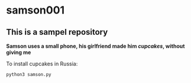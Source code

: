 # samson001

## This is a sampel repository

**Samson uses a small phone, his girlfriend made him *cupcakes*, without giving me**

To install cupcakes in Russia:

`python3 samson.py`
